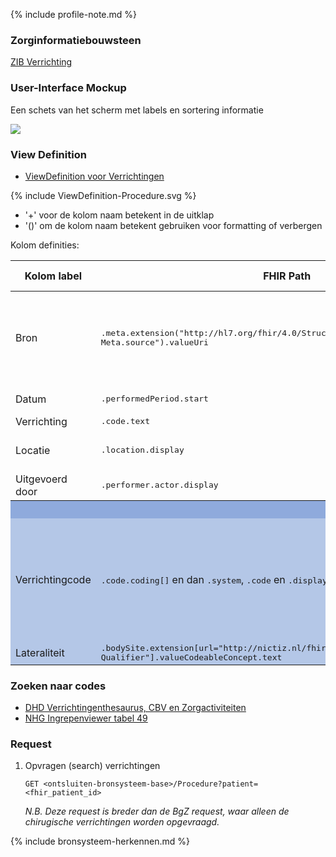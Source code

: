 {% include profile-note.md %}

### Zorginformatiebouwsteen

[ZIB Verrichting](https://zibs.nl/wiki/Verrichting-v4.1(2017NL))

### User-Interface Mockup

Een schets van het scherm met labels en sortering informatie
<div style="clear:both;"><img src="UI-Schets-Verrichtingen.png" class="figure-img img-responsive img-rounded center-block"></div>

### View Definition

* [ViewDefinition voor Verrichtingen](ViewDefinition-Procedure.json)

<div>
{% include ViewDefinition-Procedure.svg %}
</div>

* '+' voor de kolom naam betekent in de uitklap
* '()' om de kolom naam betekent gebruiken voor formatting of verbergen

Kolom definities:
<table class="grid">
  <thead>
    <th>Kolom label</th>
    <th width="25%">FHIR Path</th>
    <th>FHIR Type</th>
    <th>Zib element</th>
    <th>Toelichting of regels</th>
  </thead>
  <tbody>
    <tr>
      <td>Bron</td>
      <td><samp>.meta.extension("http://hl7.org/fhir/4.0/StructureDefinition/extension-Meta.source").valueUri</samp></td>
      <td><code>string</code></td>
      <td><i>nvt</i></td>
      <td>Lookup adhv uri (AGB-Z of OID) <code>&lt;adressering-base&gt;/Organization?identifier=&lt;.meta.tag.code&gt;</code> en gebruik dan <code>Organization.name</code></td>
    </tr>
    <tr>
      <td>Datum</td>
      <td><samp>.performedPeriod.start​</samp></td>
      <td><code>dateTime</code></td>
      <td>VerrichtingBeginDatum</td>
      <td>​Kunnen vage datums zijn.​</td>
    </tr>
    <tr>
      <td>Verrichting</td>
      <td><samp>.code.text</samp></td>
      <td><code>string​</code></td>
      <td>VerrichtingType</td>
      <td></td>
    </tr>
    <tr>
      <td>Locatie</td>
      <td><samp>.location.display​</samp></td>
      <td><code>string</code></td>
      <td>Locatie::Zorgaanbieder</td>
      <td>Zie discussie hier: <a href="https://bits.nictiz.nl/browse/MM-5002">BITS ticket MM-5002</a></td>
    </tr>
    <tr>
      <td>Uitgevoerd door</td>
      <td><samp>.performer.actor.display​</samp></td>
      <td><code>string</code></td>
      <td>Uitvoerder</td>
      <td>Meestal alleen specialisme</td>
    </tr>
    <tr style="background-color:#8faadc; color:white">
      <th colspan="5">(1) UITKLAPVELD</tH>
    </tr>
    <tr style="background-color:#b4c7e7">
      <td>Verrichtingcode</td>
      <td><samp>.code.coding[]</samp> en dan <samp>.system</samp>, <samp>.code</samp> en <samp>.display​</samp></td>
      <td><code>string</code></td>
      <td>VerrichtingType</td>
      <td>Meerdere codes mogelijk.<br/>Ignore NullFlavor.​<br/>Lookup system label middels <code>&lt;terminologie-base&gt;/CodeSystem?url=&lt;.system&gt;</code> en gebruik dan <code>CodeSystem.title</code>​</td>
    </tr>
    <tr style="background-color:#b4c7e7">
      <td>Lateraliteit</td>
      <td><samp>.bodySite.extension[url="http://nictiz.nl/fhir/StructureDefinition/BodySite-Qualifier"].valueCodeableConcept.text</samp></td>
      <td><code>string</code></td>
      <td>ProbleemLateraliteit</td>
      <td></td>
    </tr>
  </tbody>
</table>

### Zoeken naar codes

* [DHD Verrichtingenthesaurus, CBV en Zorgactiviteiten](https://trex.dhd.nl/)
* [NHG Ingrepenviewer tabel 49](https://viewers.nhg.org/ingrepenviewer/)

### Request

1. Opvragen (search) verrichtingen

    `GET <ontsluiten-bronsysteem-base>/Procedure?patient=<fhir_patient_id>`

    *N.B. Deze request is breder dan de BgZ request, waar alleen de chirugische verrichtingen worden opgevraagd.*

{% include bronsysteem-herkennen.md %}